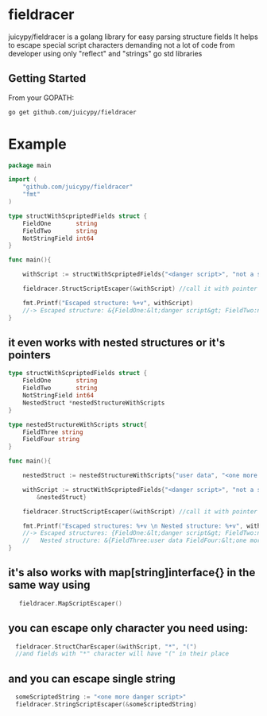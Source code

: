 # fieldracer

juicypy/fieldracer is a golang library for easy parsing structure fields
It helps to escape special script characters demanding not a lot of code from developer 
using only "reflect" and "strings" go std libraries

## Getting Started

From your GOPATH:

```bash
go get github.com/juicypy/fieldracer
```
# Example

```go
package main

import (
	"github.com/juicypy/fieldracer"
	"fmt"
)

type structWithScpriptedFields struct {
	FieldOne       string
	FieldTwo       string
	NotStringField int64
}

func main(){

	withScript := structWithScpriptedFields{"<danger script>", "not a script", 42}

	fieldracer.StructScriptEscaper(&withScript) //call it with pointer of your structure

	fmt.Printf("Escaped structure: %+v", withScript)
	//-> Escaped structure: &{FieldOne:&lt;danger script&gt; FieldTwo:not a script NotStringField:42}
}
```
## it even works with nested structures or it's pointers

```go
type structWithScpriptedFields struct {
	FieldOne       string
	FieldTwo       string
	NotStringField int64
	NestedStruct *nestedStructureWithScripts
}

type nestedStructureWithScripts struct{
	FieldThree string
	FieldFour string
}

func main(){

	nestedStruct := nestedStructureWithScripts{"user data", "<one more danger script>"}

	withScript := structWithScpriptedFields{"<danger script>", "not a script", 42,
		&nestedStruct}

	fieldracer.StructScriptEscaper(&withScript) //call it with pointer of your structure

	fmt.Printf("Escaped structures: %+v \n Nested structure: %+v", withScript, withScript.NestedStruct)
	//-> Escaped structures: {FieldOne:&lt;danger script&gt; FieldTwo:not a script NotStringField:42 NestedStruct:0xc42000a060}
	//   Nested structure: &{FieldThree:user data FieldFour:&lt;one more danger script&gt;}
}
```

## it's also works with map[string]interface{} in the same way using
```go
   fieldracer.MapScriptEscaper()
```
## you can escape only character you need using: 
```go
  fieldracer.StructCharEscaper(&withScript, "*", "(")
  //and fields with "*" character will have "(" in their place
```
## and you can escape single string
```go
  someScriptedString := "<one more danger script>"
  fieldracer.StringScriptEscaper(&someScriptedString)
```


